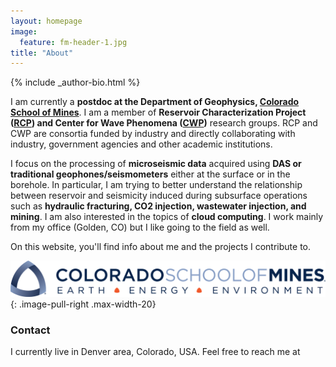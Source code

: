 ```yaml
---
layout: homepage
image:
  feature: fm-header-1.jpg
title: "About"
---
```


<footer role="contentinfo">
  <div class="article-author-bottom">
    {% include _author-bio.html %}
  </div>
</footer>

I am currently a **postdoc at the Department of Geophysics,
[Colorado School of Mines](https://geophysics.mines.edu/)**. I am a member of **Reservoir Characterization Project ([RCP](https://rcp.mines.edu/)) and Center for Wave Phenomena ([CWP](https://cwp.mines.edu/))** research groups. RCP and CWP are consortia funded by industry and directly collaborating with industry, government agencies and other academic institutions.

I focus on the processing of **microseismic data** acquired using **DAS or traditional geophones/seismometers** either at the surface or in the borehole. In particular, I am trying to better understand the relationship between reservoir and seismicity induced during subsurface operations such as **hydraulic fracturing, CO2 injection, wastewater injection, and mining**. I am also interested in the topics of **cloud computing**.
I work mainly from my office (Golden, CO) but I like going to the field as well.

On this website, you'll find info about me and the projects I contribute to.

![CSM_logo](/images/CSM_logo.png)
{: .image-pull-right .max-width-20}

### Contact
<p>
I currently live in Denver area, Colorado, USA. Feel free to reach me at </p>
